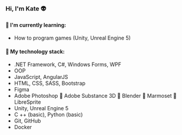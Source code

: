 ### Hi, I'm Kate :alien:

#### :memo: I'm currently learning:
* How to program games (Unity, Unreal Engine 5)

#### :floppy_disk: My technology stack:
* .NET Framework, C#, Windows Forms, WPF                                
* OOP
* JavaScript, AngularJS                                                          
* HTML, CSS, SASS, Bootstrap
* Figma
* Adobe Photoshop :small_red_triangle: Adobe Substance 3D :small_red_triangle: Blender :small_red_triangle: Marmoset :small_red_triangle: LibreSprite
* Unity, Unreal Engine 5
* C ++ (basic), Python (basic)
* Git, GitHub
* Docker
